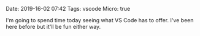 Date: 2019-16-02 07:42
Tags: vscode
Micro: true

I'm going to spend time today seeing what VS Code has to offer. I've been here before but it'll be fun either way.